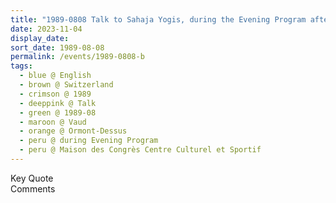 ```yaml
---
title: "1989-0808 Talk to Sahaja Yogis, during the Evening Program after Śhrī Gaṇeśha Pūjā, Maison des Congrès Centre Culturel et Sportif, Chem. des Grandes Isles 7, 1865 Ormont-Dessus (Les Diablerets), Switzerland"
date: 2023-11-04
display_date: 
sort_date: 1989-08-08
permalink: /events/1989-0808-b
tags:
  - blue @ English
  - brown @ Switzerland
  - crimson @ 1989
  - deeppink @ Talk
  - green @ 1989-08
  - maroon @ Vaud
  - orange @ Ormont-Dessus
  - peru @ during Evening Program
  - peru @ Maison des Congrès Centre Culturel et Sportif
---
```


<wave-list>
  <list-title color="green" width="75">Key Quote</list-title>
  <list-item color="BlanchedAlmond"  width="200"></list-item>
  <list-item color="Lavender"></list-item>
  <list-item color="BlanchedAlmond"></list-item>
</wave-list>

<br>

<wave-list>
  <list-title color="green" width="75">Comments</list-title>
  <list-item color="BlanchedAlmond"  width="200"></list-item>
  <list-item color="Lavender"></list-item>
  <list-item color="BlanchedAlmond"></list-item>
</wave-list>